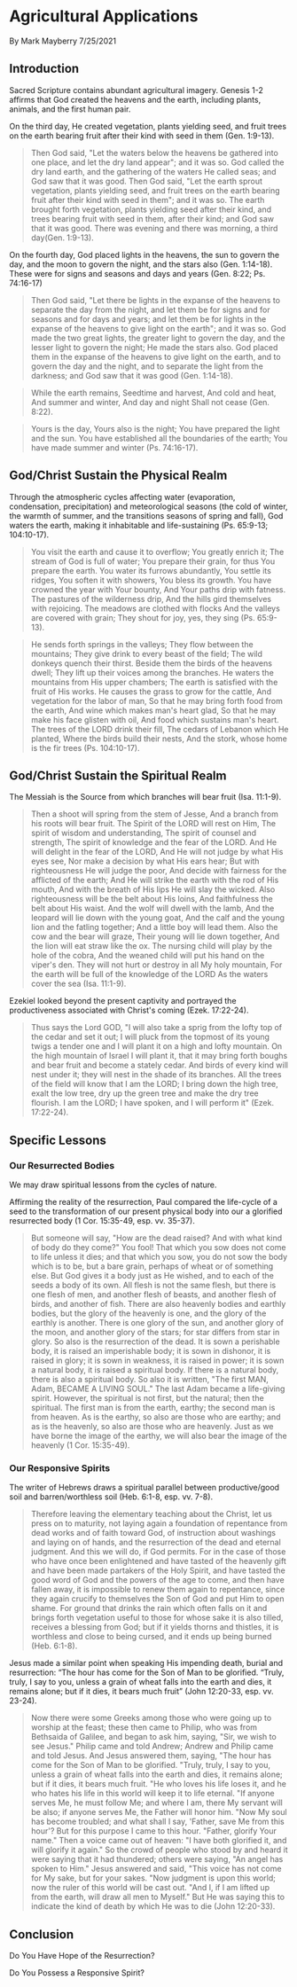 # Agricultural Applications

By Mark Mayberry
7/25/2021

## Introduction

Sacred Scripture contains abundant agricultural imagery. Genesis 1-2 affirms that God created the heavens and the earth, including plants, animals, and the first human pair. 

On the third day, He created vegetation, plants yielding seed, and fruit trees on the earth bearing fruit after their kind with seed in them (Gen. 1:9-13).

> Then God said, "Let the waters below the heavens be gathered into one place, and let the dry land appear"; and it was so. God called the dry land earth, and the gathering of the waters He called seas; and God saw that it was good. Then God said, "Let the earth sprout vegetation, plants yielding seed, and fruit trees on the earth bearing fruit after their kind with seed in them"; and it was so. The earth brought forth vegetation, plants yielding seed after their kind, and trees bearing fruit with seed in them, after their kind; and God saw that it was good. There was evening and there was morning, a third day(Gen. 1:9-13).

On the fourth day, God placed lights in the heavens, the sun to govern the day, and the moon to govern the night, and the stars also (Gen. 1:14-18). These were for signs and seasons and days and years (Gen. 8:22; Ps. 74:16-17)
 
> Then God said, "Let there be lights in the expanse of the heavens to separate the day from the night, and let them be for signs and for seasons and for days and years; and let them be for lights in the expanse of the heavens to give light on the earth"; and it was so. God made the two great lights, the greater light to govern the day, and the lesser light to govern the night; He made the stars also. God placed them in the expanse of the heavens to give light on the earth, and to govern the day and the night, and to separate the light from the darkness; and God saw that it was good (Gen. 1:14-18).

> While the earth remains, Seedtime and harvest, And cold and heat, And summer and winter, And day and night Shall not cease (Gen. 8:22).

> Yours is the day, Yours also is the night; You have prepared the light and the sun. You have established all the boundaries of the earth; You have made summer and winter (Ps. 74:16-17).

## God/Christ Sustain the Physical Realm

Through the atmospheric cycles affecting water (evaporation, condensation, precipitation) and meteorological seasons (the cold of winter, the warmth of summer, and the transitions seasons of spring and fall), God waters the earth, making it inhabitable and life-sustaining (Ps. 65:9-13; 104:10-17).

> You visit the earth and cause it to overflow; You greatly enrich it; The stream of God is full of water; You prepare their grain, for thus You prepare the earth. You water its furrows abundantly, You settle its ridges, You soften it with showers, You bless its growth. You have crowned the year with Your bounty, And Your paths drip with fatness. The pastures of the wilderness drip, And the hills gird themselves with rejoicing. The meadows are clothed with flocks And the valleys are covered with grain; They shout for joy, yes, they sing (Ps. 65:9-13).

> He sends forth springs in the valleys; They flow between the mountains; They give drink to every beast of the field; The wild donkeys quench their thirst. Beside them the birds of the heavens dwell; They lift up their voices among the branches. He waters the mountains from His upper chambers; The earth is satisfied with the fruit of His works. He causes the grass to grow for the cattle, And vegetation for the labor of man, So that he may bring forth food from the earth, And wine which makes man's heart glad, So that he may make his face glisten with oil, And food which sustains man's heart. The trees of the LORD drink their fill, The cedars of Lebanon which He planted, Where the birds build their nests, And the stork, whose home is the fir trees (Ps. 104:10-17).

## God/Christ Sustain the Spiritual Realm

The Messiah is the Source from which branches will bear fruit (Isa. 11:1-9). 

> Then a shoot will spring from the stem of Jesse, And a branch from his roots will bear fruit. The Spirit of the LORD will rest on Him, The spirit of wisdom and understanding, The spirit of counsel and strength, The spirit of knowledge and the fear of the LORD. And He will delight in the fear of the LORD, And He will not judge by what His eyes see, Nor make a decision by what His ears hear; But with righteousness He will judge the poor, And decide with fairness for the afflicted of the earth; And He will strike the earth with the rod of His mouth, And with the breath of His lips He will slay the wicked. Also righteousness will be the belt about His loins, And faithfulness the belt about His waist. And the wolf will dwell with the lamb, And the leopard will lie down with the young goat, And the calf and the young lion and the fatling together; And a little boy will lead them. Also the cow and the bear will graze, Their young will lie down together, And the lion will eat straw like the ox. The nursing child will play by the hole of the cobra, And the weaned child will put his hand on the viper's den. They will not hurt or destroy in all My holy mountain, For the earth will be full of the knowledge of the LORD As the waters cover the sea (Isa. 11:1-9).

Ezekiel looked beyond the present captivity and portrayed the productiveness associated with Christ's coming (Ezek. 17:22-24).

> Thus says the Lord GOD, "I will also take a sprig from the lofty top of the cedar and set it out; I will pluck from the topmost of its young twigs a tender one and I will plant it on a high and lofty mountain. On the high mountain of Israel I will plant it, that it may bring forth boughs and bear fruit and become a stately cedar. And birds of every kind will nest under it; they will nest in the shade of its branches. All the trees of the field will know that I am the LORD; I bring down the high tree, exalt the low tree, dry up the green tree and make the dry tree flourish. I am the LORD; I have spoken, and I will perform it" (Ezek. 17:22-24).

## Specific Lessons

### Our Resurrected Bodies

We may draw spiritual lessons from the cycles of nature. 

Affirming the reality of the resurrection, Paul compared the life-cycle of a seed to the transformation of our present physical body into our a glorified resurrected body (1 Cor. 15:35-49, esp. vv. 35-37).

> But someone will say, "How are the dead raised? And with what kind of body do they come?" You fool! That which you sow does not come to life unless it dies; and that which you sow, you do not sow the body which is to be, but a bare grain, perhaps of wheat or of something else. But God gives it a body just as He wished, and to each of the seeds a body of its own. All flesh is not the same flesh, but there is one flesh of men, and another flesh of beasts, and another flesh of birds, and another of fish. There are also heavenly bodies and earthly bodies, but the glory of the heavenly is one, and the glory of the earthly is another. There is one glory of the sun, and another glory of the moon, and another glory of the stars; for star differs from star in glory. So also is the resurrection of the dead. It is sown a perishable body, it is raised an imperishable body; it is sown in dishonor, it is raised in glory; it is sown in weakness, it is raised in power; it is sown a natural body, it is raised a spiritual body. If there is a natural body, there is also a spiritual body. So also it is written, "The first MAN, Adam, BECAME A LIVING SOUL." The last Adam became a life-giving spirit. However, the spiritual is not first, but the natural; then the spiritual. The first man is from the earth, earthy; the second man is from heaven. As is the earthy, so also are those who are earthy; and as is the heavenly, so also are those who are heavenly. Just as we have borne the image of the earthy, we will also bear the image of the heavenly (1 Cor. 15:35-49).

### Our Responsive Spirits

The writer of Hebrews draws a spiritual parallel between productive/good soil and barren/worthless soil (Heb. 6:1-8, esp. vv. 7-8).

> Therefore leaving the elementary teaching about the Christ, let us press on to maturity, not laying again a foundation of repentance from dead works and of faith toward God, of instruction about washings and laying on of hands, and the resurrection of the dead and eternal judgment. And this we will do, if God permits. For in the case of those who have once been enlightened and have tasted of the heavenly gift and have been made partakers of the Holy Spirit, and have tasted the good word of God and the powers of the age to come, and then have fallen away, it is impossible to renew them again to repentance, since they again crucify to themselves the Son of God and put Him to open shame. For ground that drinks the rain which often falls on it and brings forth vegetation useful to those for whose sake it is also tilled, receives a blessing from God; but if it yields thorns and thistles, it is worthless and close to being cursed, and it ends up being burned (Heb. 6:1-8).

Jesus made a similar point when speaking His impending death, burial and resurrection: “The hour has come for the Son of Man to be glorified. “Truly, truly, I say to you, unless a grain of wheat falls into the earth and dies, it remains alone; but if it dies, it bears much fruit” (John 12:20-33, esp. vv. 23-24).

> Now there were some Greeks among those who were going up to worship at the feast; these then came to Philip, who was from Bethsaida of Galilee, and began to ask him, saying, "Sir, we wish to see Jesus." Philip came and told Andrew; Andrew and Philip came and told Jesus. And Jesus answered them, saying, "The hour has come for the Son of Man to be glorified. "Truly, truly, I say to you, unless a grain of wheat falls into the earth and dies, it remains alone; but if it dies, it bears much fruit. "He who loves his life loses it, and he who hates his life in this world will keep it to life eternal. "If anyone serves Me, he must follow Me; and where I am, there My servant will be also; if anyone serves Me, the Father will honor him. "Now My soul has become troubled; and what shall I say, 'Father, save Me from this hour'? But for this purpose I came to this hour. "Father, glorify Your name." Then a voice came out of heaven: "I have both glorified it, and will glorify it again." So the crowd of people who stood by and heard it were saying that it had thundered; others were saying, "An angel has spoken to Him." Jesus answered and said, "This voice has not come for My sake, but for your sakes. "Now judgment is upon this world; now the ruler of this world will be cast out. "And I, if I am lifted up from the earth, will draw all men to Myself." But He was saying this to indicate the kind of death by which He was to die (John 12:20-33).

## Conclusion

Do You Have Hope of the Resurrection?

Do You Possess a Responsive Spirit?
